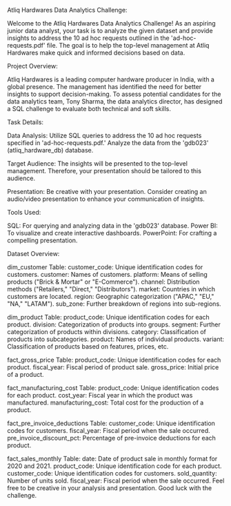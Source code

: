 
Atliq Hardwares Data Analytics Challenge:

Welcome to the Atliq Hardwares Data Analytics Challenge! As an aspiring junior data analyst, your task is to analyze the given dataset and provide insights to address the 10 ad hoc requests outlined in the 'ad-hoc-requests.pdf' file. The goal is to help the top-level management at Atliq Hardwares make quick and informed decisions based on data.

Project Overview: 

Atliq Hardwares is a leading computer hardware producer in India, with a global presence. The management has identified the need for better insights to support decision-making. To assess potential candidates for the data analytics team, Tony Sharma, the data analytics director, has designed a SQL challenge to evaluate both technical and soft skills.

Task Details:

Data Analysis: Utilize SQL queries to address the 10 ad hoc requests specified in 'ad-hoc-requests.pdf.' Analyze the data from the 'gdb023' (atliq_hardware_db) database.

Target Audience: The insights will be presented to the top-level management. Therefore, your presentation should be tailored to this audience.

Presentation: Be creative with your presentation. Consider creating an audio/video presentation to enhance your communication of insights.

Tools Used: 

SQL: For querying and analyzing data in the 'gdb023' database.
Power BI: To visualize and create interactive dashboards.
PowerPoint: For crafting a compelling presentation.

Dataset Overview:

dim_customer Table:
customer_code: Unique identification codes for customers.
customer: Names of customers.
platform: Means of selling products ("Brick & Mortar" or "E-Commerce").
channel: Distribution methods ("Retailers," "Direct," "Distributors").
market: Countries in which customers are located.
region: Geographic categorization ("APAC," "EU," "NA," "LATAM").
sub_zone: Further breakdown of regions into sub-regions.

dim_product Table:
product_code: Unique identification codes for each product.
division: Categorization of products into groups.
segment: Further categorization of products within divisions.
category: Classification of products into subcategories.
product: Names of individual products.
variant: Classification of products based on features, prices, etc.

fact_gross_price Table:
product_code: Unique identification codes for each product.
fiscal_year: Fiscal period of product sale.
gross_price: Initial price of a product.

fact_manufacturing_cost Table:
product_code: Unique identification codes for each product.
cost_year: Fiscal year in which the product was manufactured.
manufacturing_cost: Total cost for the production of a product.

fact_pre_invoice_deductions Table:
customer_code: Unique identification codes for customers.
fiscal_year: Fiscal period when the sale occurred.
pre_invoice_discount_pct: Percentage of pre-invoice deductions for each product.

fact_sales_monthly Table:
date: Date of product sale in monthly format for 2020 and 2021.
product_code: Unique identification code for each product.
customer_code: Unique identification codes for customers.
sold_quantity: Number of units sold.
fiscal_year: Fiscal period when the sale occurred.
Feel free to be creative in your analysis and presentation. Good luck with the challenge.

